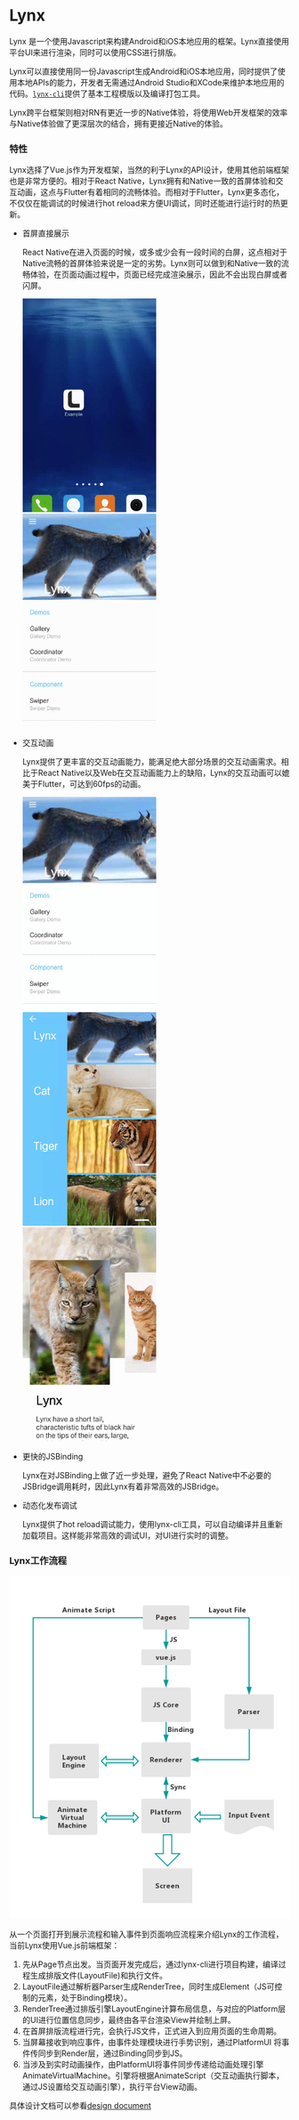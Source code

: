 # Lynx

Lynx 是一个使用Javascript来构建Android和iOS本地应用的框架。Lynx直接使用平台UI来进行渲染，同时可以使用CSS进行排版。

Lynx可以直接使用同一份Javascript生成Android和iOS本地应用，同时提供了使用本地APIs的能力，开发者无需通过Android Studio和XCode来维护本地应用的代码。[`lynx-cli`](./lynx-cli.md)提供了基本工程模版以及编译打包工具。

Lynx跨平台框架则相对RN有更近一步的Native体验，将使用Web开发框架的效率与Native体验做了更深层次的结合，拥有更接近Native的体验。



### 特性

Lynx选择了Vue.js作为开发框架，当然的利于Lynx的API设计，使用其他前端框架也是非常方便的。相对于React Native，Lynx拥有和Native一致的首屏体验和交互动画，这点与Flutter有着相同的流畅体验。而相对于Flutter，Lynx更多态化，不仅仅在能调试的时候进行hot reload来方便UI调试，同时还能进行运行时的热更新。

- 首屏直接展示

  React Native在进入页面的时候，或多或少会有一段时间的白屏，这点相对于Native流畅的首屏体验来说是一定的劣势。Lynx则可以做到和Native一致的流畅体验，在页面动画过程中，页面已经完成渲染展示，因此不会出现白屏或者闪屏。

  <img src="./images/about_page2.gif" width="240"/> <img src="./images/about_page1.gif" width="240"/>  

* 交互动画

  Lynx提供了更丰富的交互动画能力，能满足绝大部分场景的交互动画需求。相比于React Native以及Web在交互动画能力上的缺陷，Lynx的交互动画可以媲美于Flutter，可达到60fps的动画。

  <img src="./images/about_animation1.gif" width="240"/> <img src="./images/about_animation2.gif" width="240"/> <img src="./images/about_animation3.gif" width="240"/>

- 更快的JSBinding

  Lynx在对JSBinding上做了近一步处理，避免了React Native中不必要的JSBridge调用耗时，因此Lynx有着非常高效的JSBridge。

- 动态化发布调试

  Lynx提供了hot reload调试能力，使用lynx-cli工具，可以自动编译并且重新加载项目。这样能非常高效的调试UI，对UI进行实时的调整。



### Lynx工作流程

![image](./design-doc/images/lynx-native-design.png)

从一个页面打开到展示流程和输入事件到页面响应流程来介绍Lynx的工作流程，当前Lynx使用Vue.js前端框架：

1. 先从Page节点出发。当页面开发完成后，通过lynx-cli进行项目构建，编译过程生成排版文件(LayoutFile)和执行文件。
2. LayoutFile通过解析器Parser生成RenderTree，同时生成Element（JS可控制的元素，处于Binding模块）。
3. RenderTree通过排版引擎LayoutEngine计算布局信息，与对应的Platform层的UI进行位置信息同步，最终由各平台渲染View并绘制上屏。
4. 在首屏排版流程进行完，会执行JS文件，正式进入到应用页面的生命周期。
5. 当屏幕接收到响应事件，由事件处理模块进行手势识别，通过PlatformUI 将事件传同步到Render层，通过Binding同步到JS。
6. 当涉及到实时动画操作，由PlatformUI将事件同步传递给动画处理引擎AnimateVirtualMachine。引擎将根据AnimateScript（交互动画执行脚本，通过JS设置给交互动画引擎），执行平台View动画。

具体设计文档可以参看[design document](./design-doc/lynx-native-design.md)